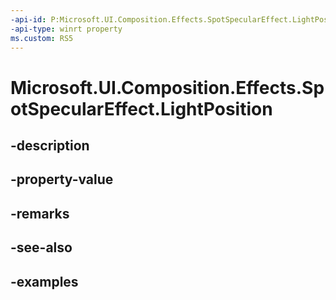 ```yaml
---
-api-id: P:Microsoft.UI.Composition.Effects.SpotSpecularEffect.LightPosition
-api-type: winrt property
ms.custom: RS5
---
```


<!-- Property syntax.
public Vector3 LightPosition { get;  set; }
-->

# Microsoft.UI.Composition.Effects.SpotSpecularEffect.LightPosition

## -description

## -property-value

## -remarks

## -see-also

## -examples

